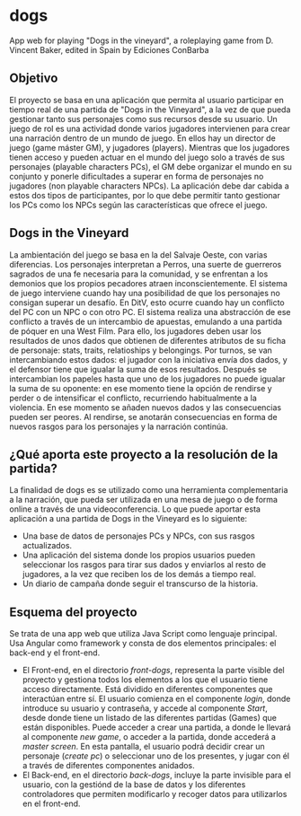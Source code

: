 # dogs
App web for playing "Dogs in the vineyard",  a roleplaying game from D. Vincent Baker, edited in Spain by Ediciones ConBarba

## Objetivo
El proyecto se basa en una aplicación que permita al usuario participar en tiempo real de una partida de "Dogs in the Vineyard", a la vez de que pueda gestionar tanto sus    personajes como sus recursos desde su usuario.
Un juego de rol es una actividad donde varios jugadores intervienen para crear una narración dentro de un mundo de juego. En ellos hay un director de juego (game máster GM), y   jugadores (players). Mientras que los jugadores tienen acceso y pueden actuar en el mundo del juego solo a través de sus personajes (playable characters PCs), el GM debe     organizar el mundo en su conjunto y ponerle dificultades a superar en forma de personajes no jugadores (non playable characters NPCs).
La aplicación debe dar cabida a estos dos tipos de participantes, por lo que debe permitir tanto gestionar los PCs como los NPCs según las características que ofrece el juego.

## Dogs in the Vineyard
La ambientación del juego se basa en la del Salvaje Oeste, con varias diferencias. Los personajes interpretan a Perros, una suerte de guerreros sagrados de una fe necesaria para la comunidad, y se enfrentan a los demonios que los propios pecadores atraen inconscientemente.
El sistema de juego interviene cuando hay una posibilidad de que los personajes no consigan superar un desafío. En DitV, esto ocurre cuando hay un conflicto del PC con un NPC o con otro PC. El sistema realiza una abstracción de ese conflicto a través de un intercambio de apuestas, emulando a una partida de póquer en una West Film. Para ello, los jugadores deben usar los resultados de unos dados que obtienen de diferentes atributos de su ficha de personaje: stats, traits, relatioships y belongings. Por turnos, se van intercambiando estos dados: el jugador con la iniciativa envía dos dados, y el defensor tiene que igualar la suma de esos resultados. Después se intercambian los papeles hasta que uno de los jugadores no puede igualar la suma de su oponente: en ese momento tiene la opción de rendirse y perder o de intensificar el conflicto, recurriendo habitualmente a la violencia. En ese momento se añaden nuevos dados y las consecuencias pueden ser peores. Al rendirse, se anotarán consecuencias en forma de nuevos rasgos para los personajes y la narración continúa.

## ¿Qué aporta este proyecto a la resolución de la partida?
La finalidad de dogs es se utilizado como una herramienta complementaria a la narración, que pueda ser utilizada en una mesa de juego o de forma online a través de una videoconferencia. Lo que puede aportar esta aplicación a una partida de Dogs in the Vineyard es lo siguiente:
* Una base de datos de personajes PCs y NPCs, con sus rasgos actualizados.
* Una aplicación del sistema donde los propios usuarios pueden seleccionar los rasgos para tirar sus dados y enviarlos al resto de jugadores, a la vez que reciben los de los demás a tiempo real.
* Un diario de campaña donde seguir el transcurso de la historia.

## Esquema del proyecto
Se trata de una app web que utiliza Java Script como lenguaje principal. Usa Angular como framework y consta de dos elementos principales: el back-end y el front-end.
* El Front-end, en el directorio _front-dogs_, representa la parte visible del proyecto y gestiona todos los elementos a los que el usuario tiene acceso directamente. Está dividido en diferentes componentes que interactúan entre sí. El usuario comienza en el componente *login*, donde introduce su usuario y contraseña, y accede al componente *Start*, desde donde tiene un listado de las diferentes partidas (Games) que están disponibles. Puede acceder a crear una partida, a donde le llevará al componente *new game*, o acceder a la partida, donde accederá a _master screen_. En esta pantalla, el usuario podrá decidir crear un personaje (_create pc_) o seleccionar uno de los presentes, y jugar con él a través de diferentes componentes anidados.
* El Back-end, en el directorio _back-dogs_, incluye la parte invisible para el usuario, con la gestiónd de la base de datos y los diferentes controladores que permiten modificarlo y recoger datos para utilizarlos en el front-end.
